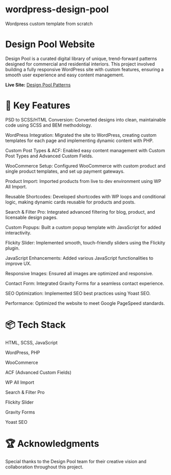# wordpress-design-pool
Wordpress custom template from scratch

# Design Pool Website

Design Pool is a curated digital library of unique, trend-forward patterns designed for commercial and residential interiors. This project involved building a fully responsive WordPress site with custom features, ensuring a smooth user experience and easy content management.

**Live Site:** [Design Pool Patterns](https://designpoolpatterns.com/)

# 🚀 Key Features

PSD to SCSS/HTML Conversion: Converted designs into clean, maintainable code using SCSS and BEM methodology.

WordPress Integration: Migrated the site to WordPress, creating custom templates for each page and implementing dynamic content with PHP.

Custom Post Types & ACF: Enabled easy content management with Custom Post Types and Advanced Custom Fields.

WooCommerce Setup: Configured WooCommerce with custom product and single product templates, and set up payment gateways.

Product Import: Imported products from live to dev environment using WP All Import.

Reusable Shortcodes: Developed shortcodes with WP loops and conditional logic, making dynamic cards reusable for products and posts.

Search & Filter Pro: Integrated advanced filtering for blog, product, and licensable design pages.

Custom Popups: Built a custom popup template with JavaScript for added interactivity.

Flickity Slider: Implemented smooth, touch-friendly sliders using the Flickity plugin.

JavaScript Enhancements: Added various JavaScript functionalities to improve UX.

Responsive Images: Ensured all images are optimized and responsive.

Contact Form: Integrated Gravity Forms for a seamless contact experience.

SEO Optimization: Implemented SEO best practices using Yoast SEO.

Performance: Optimized the website to meet Google PageSpeed standards.

# 📦 Tech Stack

HTML, SCSS, JavaScript

WordPress, PHP

WooCommerce

ACF (Advanced Custom Fields)

WP All Import

Search & Filter Pro

Flickity Slider

Gravity Forms

Yoast SEO

# 🏆 Acknowledgments

Special thanks to the Design Pool team for their creative vision and collaboration throughout this project.
